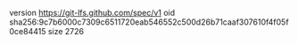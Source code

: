 version https://git-lfs.github.com/spec/v1
oid sha256:9c7b6000c7309c6511720eab546552c500d26b71caaf307610f4f05f0ce84415
size 2726
